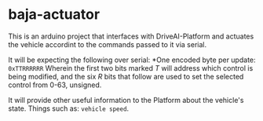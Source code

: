 # baja-actuator 
This is an arduino project that interfaces with DriveAI-Platform and actuates the vehicle accordint to the commands passed to it via serial. 

It will be expecting the following over serial:
*One encoded byte per update: `0xTTRRRRRR`
Wherein the first two bits marked *T* will address which control is being modified, and the six *R* bits that follow are used to set the selected control from 0-63, unsigned.

It will provide other useful information to the Platform about the vehicle's state. Things such as: `vehicle speed`.
